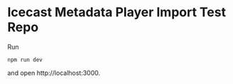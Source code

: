 # Icecast Metadata Player Import Test Repo

Run 
```
npm run dev
```
and open http://localhost:3000.